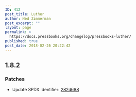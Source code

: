 ```yaml
---
ID: 412
post_title: Luther
author: Ned Zimmerman
post_excerpt: ""
layout: page
permalink: >
  https://docs.pressbooks.org/changelog/pressbooks-luther/
published: true
post_date: 2018-02-26 20:22:42
---
```

## 1.8.2

### Patches

- Update SPDX identifier: [282d688](https://github.com/pressbooks/pressbooks-luther/commit/282d688b24c236d5921149447a01970329425e86)